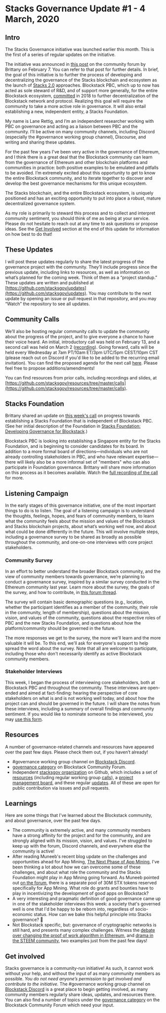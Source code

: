# Stacks Governance Update #1 - 4 March, 2020

## Intro

The Stacks Governance initiative was launched earlier this month. This is the first of a series of regular updates on the initiative.

The initiative was announced in [this post](https://forum.blockstack.org/t/stacks-foundation-developing-governance-for-blockstack/10335) on the community forum by Brittany on February 7. You can refer to that post for further details. In brief, the goal of this initiative is to further the process of developing and decentralizing the governance of the Stacks blockchain and ecosystem as the launch of [Stacks 2.0](https://blog.blockstack.org/announcing-the-blockstack-whitepaper-2-0/) approaches. Blockstack PBC, which up to now has acted as sole steward of R&D, and of support more generally, for the entire Blockstack ecosystem, [committed](https://blog.blockstack.org/a-path-to-decentralization/) in 2018 to further decentralization of the Blockstack network and protocol. Realizing this goal will require the community to take a more active role in governance. It will also entail establishing a new, independent entity, a Stacks Foundation.

My name is Lane Rettig, and I’m an independent researcher working with PBC on governance and acting as a liaison between PBC and the community. I’ll be active on many community channels, including Discord (especially the #governance working group channel), Discourse, and writing and sharing these updates.

For the past few years I've been very active in the governance of Ethereum, and I think there is a great deal that the Blockstack community can learn from the governance of Ethereum and other blockchain platforms and communities in practice: both positive examples to be emulated and pitfalls to be avoided. I’m extremely excited about this opportunity to get to know the entire Blockstack community, and to iterate together to discover and develop the best governance mechanisms for this unique ecosystem.

The Stacks blockchain, and the entire Blockstack ecosystem, is uniquely positioned and has an exciting opportunity to put into place a robust, mature decentralized governance system.

As my role is primarily to steward this process and to collect and interpret community sentiment, you should think of me as being at your service. Please do not hesitate to reach out at any time to ask questions or propose ideas. See the [Get Involved](#get-involved) section at the end of this update for information on how best to do that!


## These Updates

I will post these updates regularly to share the latest progress of the governance project with the community. They’ll include progress since the previous update, including links to resources, as well as information on what’s planned for the coming week. Think of them as a “project standup.” These updates are written and published at [https://github.com/stacksgov/updates](https://github.com/stacksgov/updates). You may contribute to the next update by opening an issue or pull request in that repository, and you may “Watch” the repository to see all updates.


## Community Calls

We’ll also be hosting regular community calls to update the community about the progress of the project, and to give everyone a chance to have their voice heard. An initial, introductory call was held on February 13, and a second call was held on March 2 ([recording](https://youtu.be/jAEHyq4TKeI)). Going forward, calls will be held every Wednesday at 7am PT/10am ET/3pm UTC/5pm CEST/10pm CST (please reach out on Discord if you'd like to be added to the recurring email invitation). You can find the proposed agenda for the next call [here](https://github.com/stacksgov/pm/issues/5). Please feel free to propose additions/amendments!

You can find resources from prior calls, including recordings and slides, at [https://github.com/stacksgov/resources/tree/master/calls](https://github.com/stacksgov/resources/tree/master/calls).


## Stacks Foundation

Brittany shared an update on [this week's call](https://github.com/stacksgov/pm/issues/3#issuecomment-593482885) on progress towards establishing a Stacks Foundation that is independent of Blockstack PBC. (See her initial description of the Foundation in [Stacks Foundation: Developing Governance for Blockstack](https://forum.blockstack.org/t/stacks-foundation-developing-governance-for-blockstack/10335).)

Blockstack PBC is looking into establishing a Singapore entity for the Stacks Foundation, and is beginning to consider candidates for its board. In addition to a more formal board of directions—individuals who are not already controlling stakeholders in PBC, and who have relevant expertise—there will likely also be a more informal set of "members" who can also participate in Foundation governance. Brittany will share more information on this process as it becomes available. Watch the [full recording of the call](https://youtu.be/jAEHyq4TKeI) for more.


## Listening Campaign

In the early stages of this governance initiative, one of the most important things to do is to listen. The goal of a listening campaign is to understand the thoughts, feelings, hopes, and fears of community members, to learn what the community feels about the mission and values of the Blockstack and Stacks blockchain projects, about what’s working well now, and about what could be done differently in the future. This will involve multiple steps, including a governance survey to be shared as broadly as possible throughout the community, and one-on-one interviews with core project stakeholders.


### Community Survey

In an effort to better understand the broader Blockstack community, and the view of community members towards governance, we’re planning to conduct a governance survey, inspired by a similar survey conducted in the Ethereum community last year. Learn more about the survey, the goals of the survey, and how to contribute, in [this forum thread](https://forum.blockstack.org/t/community-governance-survey/10387).

The survey will contain basic demographic questions (e.g., location, whether the participant identifies as a member of the community, their role in the community, length of membership), questions about the mission, vision, and values of the community, questions about the respective roles of PBC and the new Stacks Foundation, and questions about how the platform/community should be governed in the future.

The more responses we get to the survey, the more we'll learn and the more valuable it will be. To this end, we'll ask for everyone's support to help spread the word about the survey. Note that all are welcome to participate, including those who don't necessarily identify as active Blockstack community members.


### Stakeholder Interviews

This week, I began the process of interviewing core stakeholders, both at Blockstack PBC and throughout the community. These interviews are open-ended and aimed at fact-finding: hearing the perspective of core stakeholders on what is and is not working well today, and about how the project can and should be governed in the future. I will share the notes from these interviews, including a summary of overall findings and community sentiment. If you would like to nominate someone to be interviewed, you may [use this form](https://forms.gle/QG3NdBFvXRj246Wr6).


## Resources

A number of governance-related channels and resources have appeared over the past few days. Please check them out, if you haven’t already!

* #governance working group channel on [Blockstack Discord](https://discordapp.com/invite/ny6wGkx).
* [governance category](https://forum.blockstack.org/c/governance) on Blockstack Community Forum.
* Independent [stacksgov organization](https://github.com/stacksgov) on Github, which includes a set of [resources](https://github.com/stacksgov/resources) (including regular working group [calls](https://github.com/stacksgov/resources/tree/master/calls)), a [project management board](https://github.com/stacksgov/pm/projects/1), and these regular [updates](https://github.com/stacksgov/weekly). All of these are open for public contribution via issues and pull requests.


## Learnings

Here are some things that I've learned about the Blockstack community, and about governance, over the past few days.

- The community is extremely active, and many community members have a strong affinity for the project and for the community, and are strongly aligned with its mission, vision, and values. I've struggled to keep up with the forum, Discord channels, and everywhere else the community is active!
- After reading Muneeb's recent blog update on the challenges and opportunities ahead for App Mining, [The Next Phase of App Mining](https://blog.blockstack.org/the-next-phase-of-app-mining/), I've been thinking a lot about how we can overcome some of these challenges, and about what role the community and the Stacks Foundation might play in App Mining going forward. As Muneeb pointed out [on the forum](https://forum.blockstack.org/t/30m-stx-to-give-away/10391/5), there is a separate pool of 30M STX tokens reserved specifically for App Mining. What role do grants and bounties have to play in incentivizing the development of good apps on Blockstack?
- A very interesting and pragmatic definition of good governance came up in one of the stakeholder interviews this week: a society that's governed well is one that I'd be happy to be reborn into, regardless of socio-economic status. How can we bake this helpful principle into Stacks governance? 🤔
- Not Blockstack specific, but: governance of cryptographic networks is still hard, and presents many complex challenges. Witness the [debate over changing the proof of work algorithm in Ethereum](https://hudsonjameson.com/2020-03-02-progpow-the-ethereum-community-speaks/), and [drama in the STEEM community](https://www.coindesk.com/why-crypto-should-care-about-justin-suns-steem-drama), two examples just from the past few days!


## Get involved

Stacks governance is a community-run initiative! As such, it cannot work without your help, and without the input of as many community members as possible. _You do not need anyone’s permission to get involved and contribute to the initiative._ The #governance working group channel on [Blockstack Discord](https://discordapp.com/invite/ny6wGkx) is a great place to begin getting involved, as many community members regularly share ideas, updates, and resources there. You can also find a number of topics under the [governance category](https://forum.blockstack.org/c/governance) on the Blockstack Community Forum which need your input.
